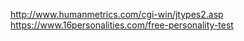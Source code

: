 http://www.humanmetrics.com/cgi-win/jtypes2.asp
https://www.16personalities.com/free-personality-test

